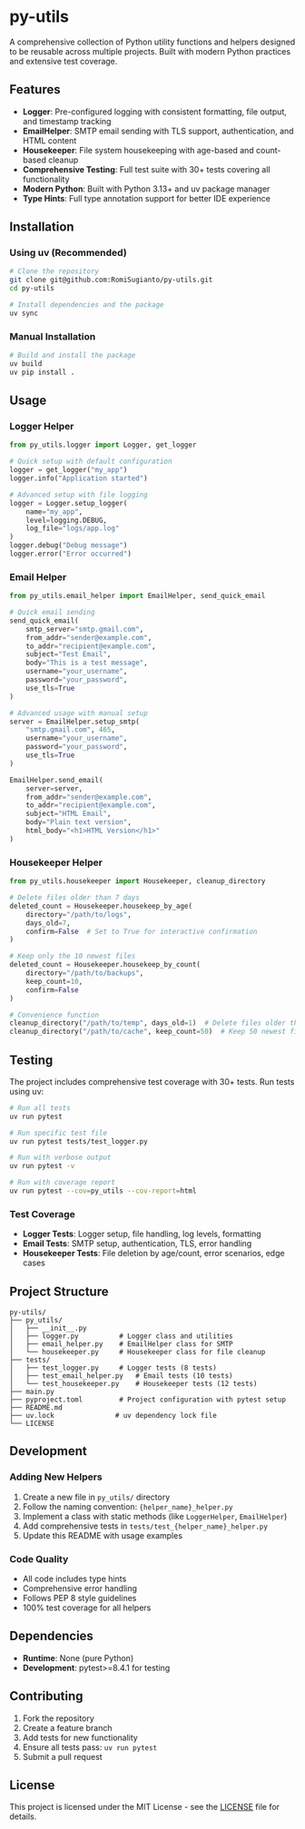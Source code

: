 # py-utils

A comprehensive collection of Python utility functions and helpers designed to be reusable across multiple projects. Built with modern Python practices and extensive test coverage.

## Features

- **Logger**: Pre-configured logging with consistent formatting, file output, and timestamp tracking
- **EmailHelper**: SMTP email sending with TLS support, authentication, and HTML content
- **Housekeeper**: File system housekeeping with age-based and count-based cleanup
- **Comprehensive Testing**: Full test suite with 30+ tests covering all functionality
- **Modern Python**: Built with Python 3.13+ and uv package manager
- **Type Hints**: Full type annotation support for better IDE experience

## Installation

### Using uv (Recommended)

```bash
# Clone the repository
git clone git@github.com:RomiSugianto/py-utils.git
cd py-utils

# Install dependencies and the package
uv sync
```

### Manual Installation

```bash
# Build and install the package
uv build
uv pip install .
```

## Usage

### Logger Helper

```python
from py_utils.logger import Logger, get_logger

# Quick setup with default configuration
logger = get_logger("my_app")
logger.info("Application started")

# Advanced setup with file logging
logger = Logger.setup_logger(
    name="my_app",
    level=logging.DEBUG,
    log_file="logs/app.log"
)
logger.debug("Debug message")
logger.error("Error occurred")
```

### Email Helper

```python
from py_utils.email_helper import EmailHelper, send_quick_email

# Quick email sending
send_quick_email(
    smtp_server="smtp.gmail.com",
    from_addr="sender@example.com",
    to_addr="recipient@example.com",
    subject="Test Email",
    body="This is a test message",
    username="your_username",
    password="your_password",
    use_tls=True
)

# Advanced usage with manual setup
server = EmailHelper.setup_smtp(
    "smtp.gmail.com", 465,
    username="your_username",
    password="your_password",
    use_tls=True
)

EmailHelper.send_email(
    server=server,
    from_addr="sender@example.com",
    to_addr="recipient@example.com",
    subject="HTML Email",
    body="Plain text version",
    html_body="<h1>HTML Version</h1>"
)
```

### Housekeeper Helper

```python
from py_utils.housekeeper import Housekeeper, cleanup_directory

# Delete files older than 7 days
deleted_count = Housekeeper.housekeep_by_age(
    directory="/path/to/logs",
    days_old=7,
    confirm=False  # Set to True for interactive confirmation
)

# Keep only the 10 newest files
deleted_count = Housekeeper.housekeep_by_count(
    directory="/path/to/backups",
    keep_count=10,
    confirm=False
)

# Convenience function
cleanup_directory("/path/to/temp", days_old=1)  # Delete files older than 1 day
cleanup_directory("/path/to/cache", keep_count=50)  # Keep 50 newest files
```

## Testing

The project includes comprehensive test coverage with 30+ tests. Run tests using uv:

```bash
# Run all tests
uv run pytest

# Run specific test file
uv run pytest tests/test_logger.py

# Run with verbose output
uv run pytest -v

# Run with coverage report
uv run pytest --cov=py_utils --cov-report=html
```

### Test Coverage

- **Logger Tests**: Logger setup, file handling, log levels, formatting
- **Email Tests**: SMTP setup, authentication, TLS, error handling
- **Housekeeper Tests**: File deletion by age/count, error scenarios, edge cases

## Project Structure

```
py-utils/
├── py_utils/
│   ├── __init__.py
│   ├── logger.py          # Logger class and utilities
│   ├── email_helper.py    # EmailHelper class for SMTP
│   └── housekeeper.py     # Housekeeper class for file cleanup
├── tests/
│   ├── test_logger.py     # Logger tests (8 tests)
│   ├── test_email_helper.py   # Email tests (10 tests)
│   └── test_housekeeper.py    # Housekeeper tests (12 tests)
├── main.py
├── pyproject.toml         # Project configuration with pytest setup
├── README.md
├── uv.lock               # uv dependency lock file
└── LICENSE
```

## Development

### Adding New Helpers

1. Create a new file in `py_utils/` directory
2. Follow the naming convention: `{helper_name}_helper.py`
3. Implement a class with static methods (like `LoggerHelper`, `EmailHelper`)
4. Add comprehensive tests in `tests/test_{helper_name}_helper.py`
5. Update this README with usage examples

### Code Quality

- All code includes type hints
- Comprehensive error handling
- Follows PEP 8 style guidelines
- 100% test coverage for all helpers

## Dependencies

- **Runtime**: None (pure Python)
- **Development**: pytest>=8.4.1 for testing

## Contributing

1. Fork the repository
2. Create a feature branch
3. Add tests for new functionality
4. Ensure all tests pass: `uv run pytest`
5. Submit a pull request

## License

This project is licensed under the MIT License - see the [LICENSE](LICENSE) file for details.
